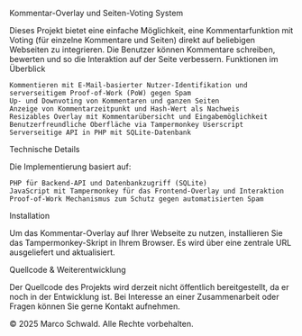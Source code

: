 Kommentar-Overlay und Seiten-Voting System

Dieses Projekt bietet eine einfache Möglichkeit, eine Kommentarfunktion mit Voting (für einzelne Kommentare und Seiten) direkt auf beliebigen Webseiten zu integrieren. Die Benutzer können Kommentare schreiben, bewerten und so die Interaktion auf der Seite verbessern.
Funktionen im Überblick

    Kommentieren mit E-Mail-basierter Nutzer-Identifikation und serverseitigem Proof-of-Work (PoW) gegen Spam
    Up- und Downvoting von Kommentaren und ganzen Seiten
    Anzeige von Kommentarzeitpunkt und Hash-Wert als Nachweis
    Resizables Overlay mit Kommentarübersicht und Eingabemöglichkeit
    Benutzerfreundliche Oberfläche via Tampermonkey Userscript
    Serverseitige API in PHP mit SQLite-Datenbank

Technische Details

Die Implementierung basiert auf:

    PHP für Backend-API und Datenbankzugriff (SQLite)
    JavaScript mit Tampermonkey für das Frontend-Overlay und Interaktion
    Proof-of-Work Mechanismus zum Schutz gegen automatisierten Spam

Installation

Um das Kommentar-Overlay auf Ihrer Webseite zu nutzen, installieren Sie das Tampermonkey-Skript in Ihrem Browser. Es wird über eine zentrale URL ausgeliefert und aktualisiert.



Quellcode & Weiterentwicklung

Der Quellcode des Projekts wird derzeit nicht öffentlich bereitgestellt, da er noch in der Entwicklung ist. Bei Interesse an einer Zusammenarbeit oder Fragen können Sie gerne Kontakt aufnehmen.

© 2025 Marco Schwald. Alle Rechte vorbehalten.
